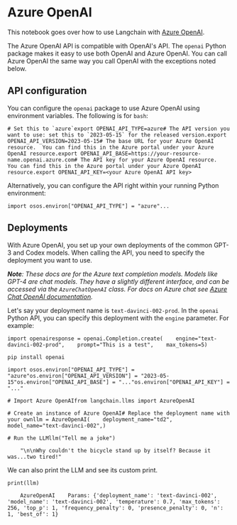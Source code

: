 Azure OpenAI
============

This notebook goes over how to use Langchain with [Azure OpenAI](https://aka.ms/azure-openai).

The Azure OpenAI API is compatible with OpenAI's API. The `openai` Python package makes it easy to use both OpenAI and Azure OpenAI. You can call Azure OpenAI the same way you call OpenAI with the exceptions noted below.

API configuration[​](#api-configuration "Direct link to API configuration")
---------------------------------------------------------------------------

You can configure the `openai` package to use Azure OpenAI using environment variables. The following is for `bash`:

    # Set this to `azure`export OPENAI_API_TYPE=azure# The API version you want to use: set this to `2023-05-15` for the released version.export OPENAI_API_VERSION=2023-05-15# The base URL for your Azure OpenAI resource.  You can find this in the Azure portal under your Azure OpenAI resource.export OPENAI_API_BASE=https://your-resource-name.openai.azure.com# The API key for your Azure OpenAI resource.  You can find this in the Azure portal under your Azure OpenAI resource.export OPENAI_API_KEY=<your Azure OpenAI API key>

Alternatively, you can configure the API right within your running Python environment:

    import osos.environ["OPENAI_API_TYPE"] = "azure"...

Deployments[​](#deployments "Direct link to Deployments")
---------------------------------------------------------

With Azure OpenAI, you set up your own deployments of the common GPT-3 and Codex models. When calling the API, you need to specify the deployment you want to use.

_**Note**: These docs are for the Azure text completion models. Models like GPT-4 are chat models. They have a slightly different interface, and can be accessed via the `AzureChatOpenAI` class. For docs on Azure chat see [Azure Chat OpenAI documentation](/docs/modules/model_io/models/chat/integrations/azure_chat_openai)._

Let's say your deployment name is `text-davinci-002-prod`. In the `openai` Python API, you can specify this deployment with the `engine` parameter. For example:

    import openairesponse = openai.Completion.create(    engine="text-davinci-002-prod",    prompt="This is a test",    max_tokens=5)

    pip install openai

    import osos.environ["OPENAI_API_TYPE"] = "azure"os.environ["OPENAI_API_VERSION"] = "2023-05-15"os.environ["OPENAI_API_BASE"] = "..."os.environ["OPENAI_API_KEY"] = "..."

    # Import Azure OpenAIfrom langchain.llms import AzureOpenAI

    # Create an instance of Azure OpenAI# Replace the deployment name with your ownllm = AzureOpenAI(    deployment_name="td2",    model_name="text-davinci-002",)

    # Run the LLMllm("Tell me a joke")

        "\n\nWhy couldn't the bicycle stand up by itself? Because it was...two tired!"

We can also print the LLM and see its custom print.

    print(llm)

        AzureOpenAI    Params: {'deployment_name': 'text-davinci-002', 'model_name': 'text-davinci-002', 'temperature': 0.7, 'max_tokens': 256, 'top_p': 1, 'frequency_penalty': 0, 'presence_penalty': 0, 'n': 1, 'best_of': 1}